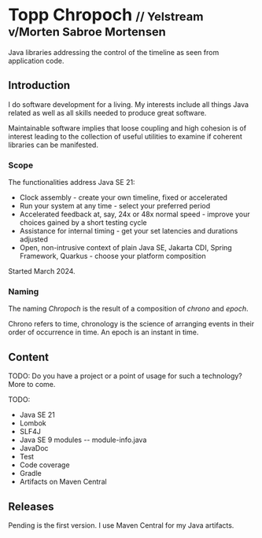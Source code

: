 # <span style="font-size:larger;">Topp Chropoch</span> <span style="font-size:smaller;">// Yelstream v/Morten Sabroe Mortensen</span>
Java libraries addressing the control of the timeline as seen from application code.


## Introduction

I do software development for a living.
My interests include all things Java related
as well as all skills needed to produce great software.

Maintainable software implies that loose coupling and high cohesion is of interest leading to
the collection of useful utilities to examine if coherent libraries can be manifested.

### Scope

The functionalities address Java SE 21:

* Clock assembly - create your own timeline, fixed or accelerated
* Run your system at any time - select your preferred period
* Accelerated feedback at, say, 24x or 48x normal speed - improve your choices gained by a short testing cycle
* Assistance for internal timing - get your set latencies and durations adjusted 
* Open, non-intrusive context of plain Java SE, Jakarta CDI, Spring Framework, Quarkus - choose your platform composition

Started March 2024.

### Naming

The naming _Chropoch_ is the result of a composition of _chrono_ and _epoch_.

Chrono refers to time, chronology is the science of arranging events in their order of occurrence in time.
An epoch is an instant in time.

## Content

TODO:
Do you have a project or a point of usage for such a technology?
More to come.

TODO:
* Java SE 21
* Lombok
* SLF4J
* Java SE 9 modules -- module-info.java
* JavaDoc
* Test
* Code coverage
* Gradle
* Artifacts on Maven Central

## Releases

Pending is the first version.
I use Maven Central for my Java artifacts.
